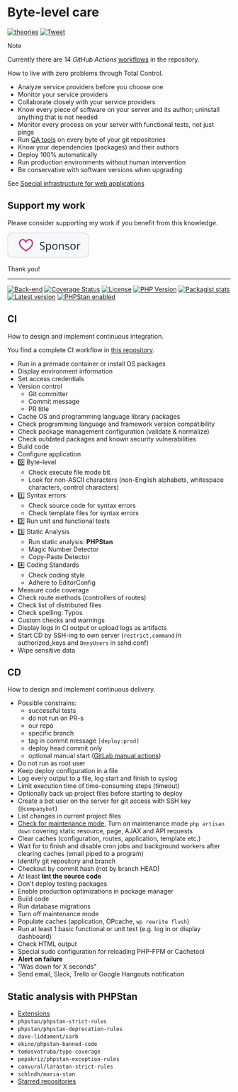 # Byte-level care

[![theories](https://img.shields.io/badge/more-theories-purple)](https://github.com/stars/szepeviktor/lists/theory)
[![Tweet](https://img.shields.io/badge/Tweet-share-d5d5d5?style=social&logo=twitter)](https://twitter.com/intent/tweet?text=Living%20with%20zero%20problems%20while%20developing%20your%20web%20application&url=https%3A%2F%2Fgithub.com%2Fszepeviktor%2Fbyte-level-care)

> [!NOTE]
> Currently there are 14 _GitHub Actions_
> [workflows](.github/workflows)
> in the repository.

How to live with zero problems through Total Control.

-   Analyze service providers before you choose one
-   Monitor your service providers
-   Collaborate closely with your service providers
-   Know every piece of software on your server and its author;
    uninstall anything that is not needed
-   Monitor every process on your server with functional tests, not just pings
-   Run [QA tools](./.github/workflows) on every byte of your git repositories
-   Know your dependencies (packages) and their authors
-   Deploy 100% automatically
-   Run production environments without human intervention
-   Be conservative with software versions when upgrading

See [Special infrastructure for web applications][href-infrastructure]

## Support my work

Please consider supporting my work if you benefit from this knowledge.

[![Sponsor][src-sponsor-button]][href-sponsor-page]

Thank you!

---

[![Back-end][src-gha-back-end-badge]][href-gha-back-end]
[![Coverage Status][src-coveralls-badge]][href-coveralls]
[![License][src-packagist-license]][href-license-file]
[![PHP Version][src-php-version]][href-composer-file]
[![Packagist stats][src-packagist-downloads]][href-packagist-stats]
[![Latest version][src-latest-version]][href-packagist]
[![PHPStan enabled][src-phpstan-enabled]][href-phpstan-org]

## CI

How to design and implement continuous integration.

You find a complete CI workflow in [this repository](.github/workflows).

-   Run in a premade container or install OS packages
-   Display environment information
-   Set access credentials
-   Version control
    - Git committer
    - Commit message
    - PR title
-   Cache OS and programming language library packages
-   Check programming language and framework version compatibility
-   Check package management configuration (validate & normalize)
-   Check outdated packages and known security vulnerabilities
-   Build code
-   Configure application
-   :zero: Byte-level
    -   Check execute file mode bit
    -   Look for non-ASCII characters
        (non-English alphabets, whitespace characters, control characters)
-   :one: Syntax errors
    - Check source code for syntax errors
    - Check template files for syntax errors
-   :two: Run unit and functional tests
-   :three: Static Analysis
    - Run static analysis: **PHPStan**
    - Magic Number Detector
    - Copy-Paste Detector
-   :four: Coding Standards
    - Check coding style
    - Adhere to EditorConfig
-   Measure code coverage
-   Check route methods (controllers of routes)
-   Check list of distributed files
-   Check spelling: Typos
-   Custom checks and warnings
-   Display logs in CI output or upload logs as artifacts
-   Start CD by SSH-ing to own server
    (`restrict,command` in authorized_keys and `DenyUsers` in sshd.conf)
-   Wipe sensitive data

## CD

How to design and implement continuous delivery.

-   Possible constrains:
    - successful tests
    - do not run on PR-s
    - our repo
    - specific branch
    - tag in commit message `[deploy:prod]`
    - deploy head commit only
    - optional manual start ([GitLab manual actions][href-gitlab-manual-actions])
-   Do not run as root user
-   Keep deploy configuration in a file
-   Log every output to a file, log start and finish to syslog
-   Limit execution time of time-consuming steps (timeout)
-   Optionally back up project files before starting to deploy
-   Create a bot user on the server for git access with SSH key (`@companybot`)
-   List changes in current project files
-   [Check for maintenance mode][href-laravel-isdown],
    Turn on maintenance mode `php artisan down`
    covering static resource, page, AJAX and API requests
-   Clear caches (configuration, routes, application, template etc.)
-   Wait for to finish and disable cron jobs and background workers
    after clearing caches (email piped to a program)
-   Identify git repository and branch
-   Checkout by commit hash (not by branch HEAD)
-   At least **lint the source code**
-   Don't deploy testing packages
-   Enable production optimizations in package manager
-   Build code
-   Run database migrations
-   Turn off maintenance mode
-   Populate caches (application, OPcache, `wp rewrite flush`)
-   Run at least 1 basic functional or unit test (e.g. log in or display dashboard)
-   Check HTML output
-   Special sudo configuration for reloading PHP-FPM or Cachetool
-   **Alert on failure**
-   "Was down for X seconds"
-   Send email, Slack, Trello or Google Hangouts notification

## Static analysis with PHPStan

- [Extensions](https://phpstan.org/user-guide/extension-library)
- `phpstan/phpstan-strict-rules`
- `phpstan/phpstan-deprecation-rules`
- `dave-liddament/sarb`
- `ekino/phpstan-banned-code`
- `tomasvotruba/type-coverage`
- `pepakriz/phpstan-exception-rules`
- `canvural/larastan-strict-rules`
- `schlndh/maria-stan`
- [Starred repositories](https://github.com/stars/szepeviktor/lists/static-analysis)

[href-composer-file]: https://github.com/szepeviktor/byte-level-care/blob/master/composer.json
[href-coveralls]: https://coveralls.io/github/szepeviktor/byte-level-care?branch=master
[href-gha-back-end]: https://github.com/szepeviktor/byte-level-care/actions/workflows/back-end.yml
[href-gitlab-manual-actions]: https://docs.gitlab.com/ee/ci/environments/#configure-manual-deployments
[href-infrastructure]: https://github.com/szepeviktor/infrastructure-for-hosting-web-applications
[href-laravel-isdown]: https://github.com/szepeviktor/running-laravel/blob/master/app/Console/Commands/IsDownForMaintenanceCommand.php
[href-license-file]: https://github.com/szepeviktor/byte-level-care/blob/master/LICENSE
[href-packagist]: https://packagist.org/packages/szepeviktor/phpstan-wordpress
[href-packagist-stats]: https://packagist.org/packages/szepeviktor/phpstan-wordpress/stats
[href-phpstan-org]: https://phpstan.org/
[href-sponsor-page]: https://github.com/sponsors/szepeviktor
[src-coveralls-badge]: https://coveralls.io/repos/github/szepeviktor/byte-level-care/badge.svg?branch=master
[src-gha-back-end-badge]: https://github.com/szepeviktor/byte-level-care/actions/workflows/back-end.yml/badge.svg
[src-latest-version]: https://img.shields.io/packagist/v/szepeviktor/phpstan-wordpress.svg
[src-packagist-downloads]: https://img.shields.io/packagist/dt/szepeviktor/phpstan-wordpress.svg
[src-packagist-license]: https://img.shields.io/packagist/l/szepeviktor/phpstan-wordpress
[src-phpstan-enabled]: https://img.shields.io/badge/PHPStan-enabled-44CC11
[src-php-version]: https://img.shields.io/packagist/dependency-v/szepeviktor/phpstan-wordpress/php
[src-sponsor-button]: https://github.com/szepeviktor/.github/raw/master/.github/assets/github-like-sponsor-button.svg
